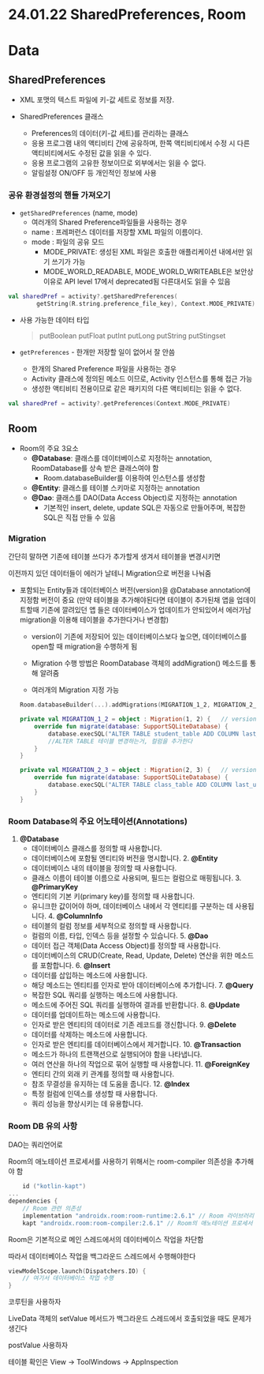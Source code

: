 24.01.22 SharedPreferences, Room
=
# Data

## SharedPreferences
- XML 포맷의 텍스트 파일에 키-값 세트로 정보를 저장.

- SharedPreferences 클래스
    - Preferences의 데이터(키-값 세트)를 관리하는 클래스
    - 응용 프로그램 내의 액티비티 간에 공유하며, 한쪽 액티비티에서 수정 시 다른 액티비티에서도 수정된 값을 읽을 수 있다.
    - 응용 프로그램의 고유한 정보이므로 외부에서는 읽을 수 없다.
    - 알림설정 ON/OFF 등 개인적인 정보에 사용
    
### 공유 환경설정의 핸들 가져오기

- `getSharedPreferences` (name, mode)
    - 여러개의 Shared Preference파일들을 사용하는 경우
    - name : 프레퍼런스 데이터를 저장할 XML 파일의 이름이다.
    - mode : 파일의 공유 모드
        - MODE_PRIVATE: 생성된 XML 파일은 호출한 애플리케이션 내에서만 읽기 쓰기가 가능
        - MODE_WORLD_READABLE, MODE_WORLD_WRITEABLE은 보안상 이유로 API level 17에서 deprecated됨
        다른대서도 읽을 수 있음

```kotlin
val sharedPref = activity?.getSharedPreferences(
        getString(R.string.preference_file_key), Context.MODE_PRIVATE)
```

- 사용 가능한 데이터 타입
    
    > putBoolean
    putFloat
    putInt
    putLong
    putString
    putStingset
    
 - `getPreferences` - 한개만 저장할 일이 없어서 잘 안씀
    - 한개의 Shared Preference 파일을 사용하는 경우
    - Activity 클래스에 정의된 메소드 이므로, Activity 인스턴스를 통해 접근 가능
    - 생성한 액티비티 전용이므로 같은 패키지의 다른 액티비티는 읽을 수 없다.
   
```kotlin
val sharedPref = activity?.getPreferences(Context.MODE_PRIVATE)
```

## Room

- Room의 주요 3요소
    - **@Database**: 클래스를 데이터베이스로 지정하는 annotation, RoomDatabase를 상속 받은 클래스여야 함
        - Room.databaseBuilder를 이용하여 인스턴스를 생성함
    - **@Entity**: 클래스를 테이블 스키마로 지정하는 annotation
    - **@Dao**: 클래스를 DAO(Data Access Object)로 지정하는 annotation
        - 기본적인 insert, delete, update SQL은 자동으로 만들어주며, 복잡한 SQL은 직접 만들 수 있음

### Migration

간단히 말하면 기존에 테이블 쓰다가 추가할게 생겨서 테이블을 변경시키면

이전까지 있던 데이터들이 에러가 날테니 Migration으로 버전을 나눠줌

- 포함되는 Entity들과 데이터베이스 버전(version)을 @Database annotation에 지정함 버전이 중요 (만약 테이블을 추가해야된다면 테이블이 추가된채 앱을 업데이트할때 기존에 깔려있던 앱 들은 데이터베이스가 업데이트가 안되있어서 에러가남 migration을 이용해 테이블을 추가한다거나 변경함)
    - version이 기존에 저장되어 있는 데이터베이스보다 높으면, 데이터베이스를 open할 때 migration을 수행하게 됨
    - Migration 수행 방법은 RoomDatabase 객체의 addMigration() 메소드를 통해 알려줌

    - 여러개의 Migration 지정 가능
    
    ```kotlin
    Room.databaseBuilder(...).addMigrations(MIGRATION_1_2, MIGRATION_2_3)
    
    private val MIGRATION_1_2 = object : Migration(1, 2) {   // version 1 -> 2
        override fun migrate(database: SupportSQLiteDatabase) {
            database.execSQL("ALTER TABLE student_table ADD COLUMN last_update INTEGER")
            //ALTER TABLE 테이블 변경하는거, 컬럼을 추가한다
        }
    }
    
    private val MIGRATION_2_3 = object : Migration(2, 3) {   // version 2 -> 3
        override fun migrate(database: SupportSQLiteDatabase) {
            database.execSQL("ALTER TABLE class_table ADD COLUMN last_update INTEGER")
        }
    }
    ```
    
### Room Database의 주요 어노테이션(Annotations)

   1. **@Database**
        - 데이터베이스 클래스를 정의할 때 사용합니다.
        - 데이터베이스에 포함될 엔티티와 버전을 명시합니다.
    2. **@Entity**
        - 데이터베이스 내의 테이블을 정의할 때 사용합니다.
        - 클래스 이름이 테이블 이름으로 사용되며, 필드는 컬럼으로 매핑됩니다.
    3. **@PrimaryKey**
        - 엔티티의 기본 키(primary key)를 정의할 때 사용합니다.
        - 유니크한 값이어야 하며, 데이터베이스 내에서 각 엔티티를 구분하는 데 사용됩니다.
    4. **@ColumnInfo**
        - 테이블의 컬럼 정보를 세부적으로 정의할 때 사용합니다.
        - 컬럼의 이름, 타입, 인덱스 등을 설정할 수 있습니다.
    5. **@Dao**
        - 데이터 접근 객체(Data Access Object)를 정의할 때 사용합니다.
        - 데이터베이스의 CRUD(Create, Read, Update, Delete) 연산을 위한 메소드를 포함합니다.
    6. **@Insert**
        - 데이터를 삽입하는 메소드에 사용합니다.
        - 해당 메소드는 엔티티를 인자로 받아 데이터베이스에 추가합니다.
    7. **@Query**
        - 복잡한 SQL 쿼리를 실행하는 메소드에 사용합니다.
        - 메소드에 주어진 SQL 쿼리를 실행하여 결과를 반환합니다.
    8. **@Update**
        - 데이터를 업데이트하는 메소드에 사용합니다.
        - 인자로 받은 엔티티의 데이터로 기존 레코드를 갱신합니다.
    9. **@Delete**
        - 데이터를 삭제하는 메소드에 사용합니다.
        - 인자로 받은 엔티티를 데이터베이스에서 제거합니다.
    10. **@Transaction**
        - 메소드가 하나의 트랜잭션으로 실행되어야 함을 나타냅니다.
        - 여러 연산을 하나의 작업으로 묶어 실행할 때 사용합니다.
    11. **@ForeignKey**
        - 엔티티 간의 외래 키 관계를 정의할 때 사용합니다.
        - 참조 무결성을 유지하는 데 도움을 줍니다.
    12. **@Index**
        - 특정 컬럼에 인덱스를 생성할 때 사용합니다.
        - 쿼리 성능을 향상시키는 데 유용합니다.


### Room DB 유의 사항

DAO는 쿼리언어로

Room의 애노테이션 프로세서를 사용하기 위해서는 room-compiler 의존성을 추가해야 함

```kotlin
    id ("kotlin-kapt")
...
dependencies {
    // Room 관련 의존성
    implementation "androidx.room:room-runtime:2.6.1" // Room 라이브러리
    kapt "androidx.room:room-compiler:2.6.1" // Room의 애노테이션 프로세서
```

Room은 기본적으로 메인 스레드에서의 데이터베이스 작업을 차단함

따라서 데이터베이스 작업을 백그라운드 스레드에서 수행해야한다

```kotlin
viewModelScope.launch(Dispatchers.IO) {
    // 여기서 데이터베이스 작업 수행
}
```
코루틴을 사용하자

LiveData 객체의 setValue 메서드가 백그라운드 스레드에서 호출되었을 때도 문제가 생긴다

postValue 사용하자

테이블 확인은 View -> ToolWindows -> AppInspection